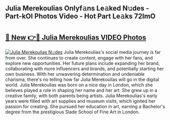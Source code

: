 ## Julia Merekoulias Onlyf𝚊ns Le𝚊ked N𝚞des - Part-kOI Photos Video - Hot Part Le𝚊ks 72lmO

# <h2><a href="http://ab8456.deff.icu/?id=Julia+Merekoulias">🔗 New 👉🔴 Julia Merekoulias VIDEO Photos</a></h2>

[![Julia Merekoulias N𝚞des](https://i.imgur.com/rIISA9y.gif)](http://ab8456.deff.icu/?id=Julia+Merekoulias)
Julia Merekoulias's social media journey is far from over. She continues to create content, engage with her fans, and explore new opportunities. Her future plans include expanding her brand, collaborating with more influencers and brands, and potentially starting her own business. With her unwavering determination and undeniable charisma, there's no telling how far Julia Merekoulias will go in the digital world. Julia Merekoulias was born on a nice day in London, which she believes played a role in shaping her name and her art. She grew up in a creative family, with both parents being artists. Julia Merekoulias's early years were filled with art supplies and museum visits, which ignited her passion for creating. She pursued her education in art, earning a Bachelor's degree from the prestigious Slade School of Fine Art in London.
